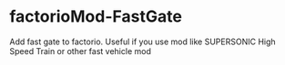 # factorioMod-FastGate
Add fast gate to factorio. Useful if you use mod like SUPERSONIC High Speed Train or other fast vehicle mod
